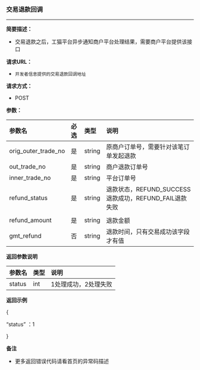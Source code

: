 ### 交易退款回调

---

**简要描述：**

* 交易退款之后，工猫平台异步通知商户平台处理结果，需要商户平台提供该接口

**请求URL：**

* `开发者信息提供的交易退款回调地址`

**请求方式：**

* POST

**参数：**

| 参数名 | 必选 | 类型 | 说明 |
| :--- | :--- | :--- | :--- |
| orig\_outer\_trade\_no | 是 | string | 原商户订单号，需要针对该笔订单发起退款 |
| out\_trade\_no | 是 | string | 商户退款订单号 |
| inner\_trade\_no | 是 | string | 平台订单号 |
| refund\_status | 是 | string | 退款状态，REFUND\_SUCCESS 退款成功，REFUND\_FAIL退款失败 |
|  |  |  |  |
| refund\_amount | 是 | string | 退款金额 |
| gmt\_refund | 否 | string | 退款时间，只有交易成功该字段才有值 |

**返回参数说明**

| 参数名 | 类型 | 说明 |
| :--- | :--- | :--- |
| status | int | 1处理成功，2处理失败 |

**返回示例**

{

“status” ：1

}

**备注**

* 更多返回错误代码请看首页的异常码描述



